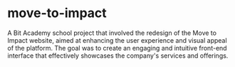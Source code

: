 # move-to-impact
A Bit Academy school project that involved the redesign of the Move to Impact website, aimed at enhancing the user experience and visual appeal of the platform. The goal was to create an engaging and intuitive front-end interface that effectively showcases the company's services and offerings.

